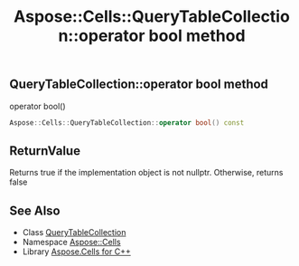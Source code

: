 ﻿---
title: Aspose::Cells::QueryTableCollection::operator bool method
linktitle: operator bool
second_title: Aspose.Cells for C++ API Reference
description: 'Aspose::Cells::QueryTableCollection::operator bool method. operator bool() in C++.'
type: docs
weight: 400
url: /cpp/aspose.cells/querytablecollection/operator_bool/
---
## QueryTableCollection::operator bool method


operator bool()

```cpp
Aspose::Cells::QueryTableCollection::operator bool() const
```


## ReturnValue

Returns true if the implementation object is not nullptr. Otherwise, returns false

## See Also

* Class [QueryTableCollection](../)
* Namespace [Aspose::Cells](../../)
* Library [Aspose.Cells for C++](../../../)

